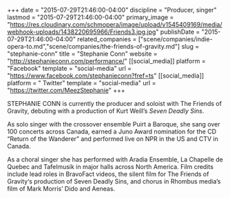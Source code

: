 +++
date = "2015-07-29T21:46:00-04:00"
discipline = "Producer, singer"
lastmod = "2015-07-29T21:46:00-04:00"
primary_image = "https://res.cloudinary.com/schmopera/image/upload/v1545409169/media/webhook-uploads/1438220695966/Friends3.jpg.jpg"
publishDate = "2015-07-29T21:46:00-04:00"
related_companies = ["scene/companies/indie-opera-to.md","scene/companies/the-friends-of-gravity.md"]
slug = "stephanie-conn"
title = "Stephanie Conn"
website = "http://stephanieconn.com/performance/"
[[social_media]]
platform = "Facebook"
template = "social-media"
url = "https://www.facebook.com/stephanieconn?fref=ts"
[[social_media]]
platform = " Twitter"
template = "social-media"
url = "https://twitter.com/MeezStephanie"
+++

STEPHANIE CONN is currently the producer and soloist with The Friends of Gravity, debuting with a production of Kurt Weill’s *Seven Deadly Sins*.

As solo singer with the crossover ensemble Puirt a Baroque, she sang over 100 concerts across Canada, earned a Juno Award nomination for the CD “Return of the Wanderer” and performed live on NPR in the US and CTV in Canada.

As a choral singer she has performed with Aradia Ensemble, La Chapelle de Quebec and Tafelmusik in major halls across North America. Film credits include lead roles in BravoFact videos, the silent film for The Friends of Gravity‘s production of Seven Deadly Sins, and chorus in Rhombus media’s film of Mark Morris’ Dido and Aeneas. 
